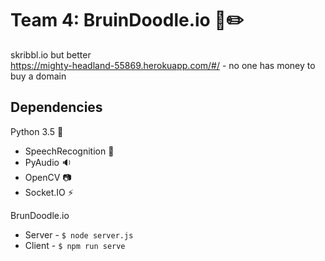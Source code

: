 # Team 4: BruinDoodle.io :bear::pencil2:
skribbl.io but better  
https://mighty-headland-55869.herokuapp.com/#/ - no one has money to buy a domain

## Dependencies
Python 3.5 :snake:
* SpeechRecognition :speech_balloon:
* PyAudio :sound:
* OpenCV :camera:
* Socket.IO :zap:


BrunDoodle.io
* Server - ``` $ node server.js ```
* Client - ``` $ npm run serve ```
